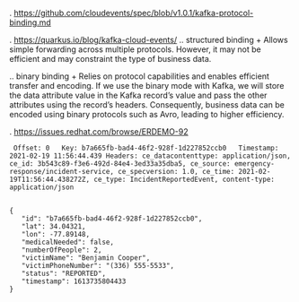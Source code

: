 . https://github.com/cloudevents/spec/blob/v1.0.1/kafka-protocol-binding.md

. https://quarkus.io/blog/kafka-cloud-events/
.. structured binding
+
Allows simple forwarding across multiple protocols. 
However, it may not be efficient and may constraint the type of business data.

.. binary binding
+
Relies on protocol capabilities and enables efficient transfer and encoding. 
If we use the binary mode with Kafka, we will store the data attribute value in the Kafka record’s value and pass the other attributes using the record’s headers. 
Consequently, business data can be encoded using binary protocols such as Avro, leading to higher efficiency.


. https://issues.redhat.com/browse/ERDEMO-92

`````
 Offset: 0   Key: b7a665fb-bad4-46f2-928f-1d227852ccb0   Timestamp: 2021-02-19 11:56:44.439 Headers: ce_datacontenttype: application/json, ce_id: 3b543c89-f3e6-492d-84e4-3ed33a35dba5, ce_source: emergency-response/incident-service, ce_specversion: 1.0, ce_time: 2021-02-19T11:56:44.438272Z, ce_type: IncidentReportedEvent, content-type: application/json
 

{
   "id": "b7a665fb-bad4-46f2-928f-1d227852ccb0",
   "lat": 34.04321,
   "lon": -77.89148,
   "medicalNeeded": false,
   "numberOfPeople": 2,
   "victimName": "Benjamin Cooper",
   "victimPhoneNumber": "(336) 555-5533",
   "status": "REPORTED",
   "timestamp": 1613735804433
}
`````
